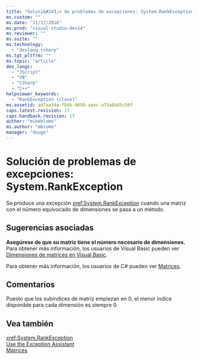 ```yaml
---
title: "Soluci&#243;n de problemas de excepciones: System.RankException | Microsoft Docs"
ms.custom: ""
ms.date: "11/17/2016"
ms.prod: "visual-studio-dev14"
ms.reviewer: ""
ms.suite: ""
ms.technology: 
  - "devlang-csharp"
ms.tgt_pltfrm: ""
ms.topic: "article"
dev_langs: 
  - "JScript"
  - "VB"
  - "CSharp"
  - "C++"
helpviewer_keywords: 
  - "RankException (clase)"
ms.assetid: ad7aa34a-f84b-4650-aaec-a75a8b85c50f
caps.latest.revision: 17
caps.handback.revision: 17
author: "mikeblome"
ms.author: "mblome"
manager: "douge"
---
```

# Soluci&#243;n de problemas de excepciones: System.RankException
Se produce una excepción <xref:System.RankException> cuando una matriz con el número equivocado de dimensiones se pasa a un método.  
  
## Sugerencias asociadas  
 **Asegúrese de que su matriz tiene el número necesario de dimensiones.**  
 Para obtener más información, los usuarios de Visual Basic pueden ver [Dimensiones de matrices en Visual Basic](/dotnet/visual-basic/programming-guide/language-features/arrays/array-dimensions).  
  
 Para obtener más información, los usuarios de C\# pueden ver [Matrices](/dotnet/csharp/programming-guide/arrays/index).  
  
## Comentarios  
 Puesto que los subíndices de matriz empiezan en 0, el menor índice disponible para cada dimensión es siempre 0.  
  
## Vea también  
 <xref:System.RankException>   
 [Use the Exception Assistant](../Topic/How%20to:%20Use%20the%20Exception%20Assistant.md)   
 [Matrices](/dotnet/visual-basic/programming-guide/language-features/arrays/index)